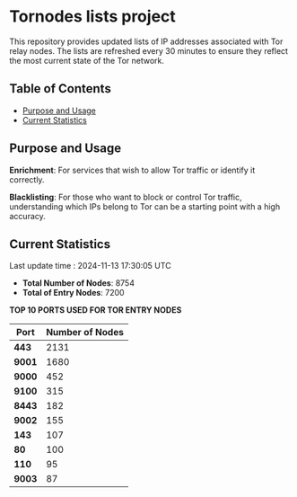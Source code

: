 # Tornodes lists project

This repository provides updated lists of IP addresses associated with Tor relay nodes. The lists are refreshed every 30 minutes to ensure they reflect the most current state of the Tor network.

## Table of Contents

- [Purpose and Usage](#purpose-and-usage)
- [Current Statistics](#current-statistics)


## Purpose and Usage

**Enrichment**: For services that wish to allow Tor traffic or identify it correctly.

**Blacklisting**: For those who want to block or control Tor traffic, understanding which IPs belong to Tor can be a starting point with a high accuracy.

## Current Statistics

Last update time : 2024-11-13 17:30:05 UTC

- **Total Number of Nodes**: 8754
- **Total of Entry Nodes**: 7200

**TOP 10 PORTS USED FOR TOR ENTRY NODES**

| **Port** | **Number of Nodes** |
|------|-----------------|
| **443**   | 2131  |
| **9001**   | 1680  |
| **9000**   | 452  |
| **9100**   | 315  |
| **8443**   | 182  |
| **9002**   | 155  |
| **143**   | 107  |
| **80**   | 100  |
| **110**   | 95  |
| **9003**   | 87  |

